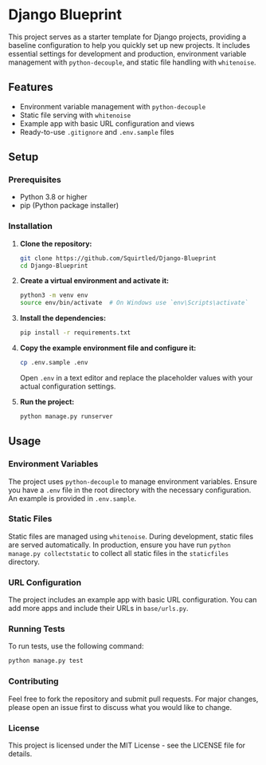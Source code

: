 # Django Blueprint

This project serves as a starter template for Django projects, providing a baseline configuration to help you quickly set up new projects. It includes essential settings for development and production, environment variable management with `python-decouple`, and static file handling with `whitenoise`.

## Features

- Environment variable management with `python-decouple`
- Static file serving with `whitenoise`
- Example app with basic URL configuration and views
- Ready-to-use `.gitignore` and `.env.sample` files

## Setup

### Prerequisites

- Python 3.8 or higher
- pip (Python package installer)

### Installation

1. **Clone the repository:**
    ```bash
    git clone https://github.com/Squirtled/Django-Blueprint
    cd Django-Blueprint
    ```

2. **Create a virtual environment and activate it:**
    ```bash
    python3 -m venv env
    source env/bin/activate  # On Windows use `env\Scripts\activate`
    ```

3. **Install the dependencies:**
    ```bash
    pip install -r requirements.txt
    ```

4. **Copy the example environment file and configure it:**
    ```bash
    cp .env.sample .env
    ```
    Open `.env` in a text editor and replace the placeholder values with your actual configuration settings.

5. **Run the project:**
    ```bash
    python manage.py runserver
    ```

## Usage

### Environment Variables

The project uses `python-decouple` to manage environment variables. Ensure you have a `.env` file in the root directory with the necessary configuration. An example is provided in `.env.sample`.

### Static Files

Static files are managed using `whitenoise`. During development, static files are served automatically. In production, ensure you have run `python manage.py collectstatic` to collect all static files in the `staticfiles` directory.

### URL Configuration

The project includes an example app with basic URL configuration. You can add more apps and include their URLs in `base/urls.py`.

### Running Tests

To run tests, use the following command:
```bash
python manage.py test
```

### Contributing
Feel free to fork the repository and submit pull requests. For major changes, please open an issue first to discuss what you would like to change.

### License
This project is licensed under the MIT License - see the LICENSE file for details.